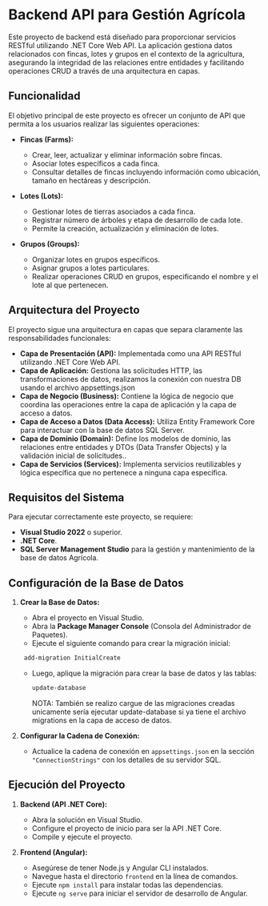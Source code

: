 # Backend API para Gestión Agrícola

Este proyecto de backend está diseñado para proporcionar servicios RESTful utilizando .NET Core Web API. La aplicación gestiona datos relacionados con fincas, lotes y grupos en el contexto de la agricultura, asegurando la integridad de las relaciones entre entidades y facilitando operaciones CRUD a través de una arquitectura en capas.

## Funcionalidad

El objetivo principal de este proyecto es ofrecer un conjunto de API que permita a los usuarios realizar las siguientes operaciones:

- **Fincas (Farms):**
  - Crear, leer, actualizar y eliminar información sobre fincas.
  - Asociar lotes específicos a cada finca.
  - Consultar detalles de fincas incluyendo información como ubicación, tamaño en hectáreas y descripción.

- **Lotes (Lots):**
  - Gestionar lotes de tierras asociados a cada finca.
  - Registrar número de árboles y etapa de desarrollo de cada lote.
  - Permite la creación, actualización y eliminación de lotes.

- **Grupos (Groups):**
  - Organizar lotes en grupos específicos.
  - Asignar grupos a lotes particulares.
  - Realizar operaciones CRUD en grupos, especificando el nombre y el lote al que pertenecen.

## Arquitectura del Proyecto

El proyecto sigue una arquitectura en capas que separa claramente las responsabilidades funcionales:

- **Capa de Presentación (API):** Implementada como una API RESTful utilizando .NET Core Web API.
- **Capa de Aplicación:** Gestiona las solicitudes HTTP, las transformaciones de datos, realizamos la conexión con nuestra DB usando el archivo appsettings.json 
- **Capa de Negocio (Business):** Contiene la lógica de negocio que coordina las operaciones entre la capa de aplicación y la capa de acceso a datos.
- **Capa de Acceso a Datos (Data Access):** Utiliza Entity Framework Core para interactuar con la base de datos SQL Server.
- **Capa de Dominio (Domain):** Define los modelos de dominio, las relaciones entre entidades y DTOs (Data Transfer Objects) y la validación inicial de solicitudes..
- **Capa de Servicios (Services):** Implementa servicios reutilizables y lógica específica que no pertenece a ninguna capa específica.

## Requisitos del Sistema

Para ejecutar correctamente este proyecto, se requiere:

- **Visual Studio 2022** o superior.
- **.NET Core**.
- **SQL Server Management Studio** para la gestión y mantenimiento de la base de datos Agrícola.

## Configuración de la Base de Datos

1. **Crear la Base de Datos:**
   - Abra el proyecto en Visual Studio.
   - Abra la **Package Manager Console** (Consola del Administrador de Paquetes).
   - Ejecute el siguiente comando para crear la migración inicial:
    ```bash 
     add-migration InitialCreate
     ```
   - Luego, aplique la migración para crear la base de datos y las tablas:
      ```bash
     update-database
     ```

     NOTA: También se realizo cargue de las migraciones creadas unicamente sería ejecutar update-database si ya tiene el archivo migrations en la capa de acceso de datos.

2. **Configurar la Cadena de Conexión:**
   - Actualice la cadena de conexión en `appsettings.json` en la sección `"ConnectionStrings"` con los detalles de su servidor SQL.
## Ejecución del Proyecto

1. **Backend (API .NET Core):**
   - Abra la solución en Visual Studio.
   - Configure el proyecto de inicio para ser la API .NET Core.
   - Compile y ejecute el proyecto.

2. **Frontend (Angular):**
   - Asegúrese de tener Node.js y Angular CLI instalados.
   - Navegue hasta el directorio `frontend` en la línea de comandos.
   - Ejecute `npm install` para instalar todas las dependencias.
   - Ejecute `ng serve` para iniciar el servidor de desarrollo de Angular.
